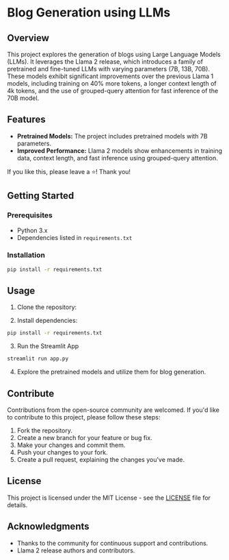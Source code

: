 # Blog Generation using LLMs

## Overview

This project explores the generation of blogs using Large Language Models (LLMs). It leverages the Llama 2 release, which introduces a family of pretrained and fine-tuned LLMs with varying parameters (7B, 13B, 70B). These models exhibit significant improvements over the previous Llama 1 models, including training on 40% more tokens, a longer context length of 4k tokens, and the use of grouped-query attention for fast inference of the 70B model.

## Features

- **Pretrained Models:** The project includes pretrained models with 7B parameters.
- **Improved Performance:** Llama 2 models show enhancements in training data, context length, and fast inference using grouped-query attention.

If you like this, please leave a ⭐! Thank you!

## Getting Started

### Prerequisites

- Python 3.x
- Dependencies listed in `requirements.txt`

### Installation

```bash
pip install -r requirements.txt
```

## Usage

1. Clone the repository:


2. Install dependencies:

```bash
pip install -r requirements.txt
```

3. Run the Streamlit App

```bash
streamlit run app.py
```

4. Explore the pretrained models and utilize them for blog generation.

## Contribute

Contributions from the open-source community are welcomed. If you'd like to contribute to this project, please follow these steps:

1. Fork the repository.
2. Create a new branch for your feature or bug fix.
3. Make your changes and commit them.
4. Push your changes to your fork.
5. Create a pull request, explaining the changes you've made.

## License

This project is licensed under the MIT License - see the [LICENSE](LICENSE) file for details.

## Acknowledgments

- Thanks to the community for continuous support and contributions.
- Llama 2 release authors and contributors.
